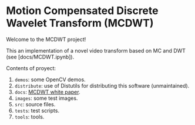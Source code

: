 # Motion Compensated Discrete Wavelet Transform (MCDWT)

Welcome to the MCDWT project!

This an implementation of a novel video transform based on MC and DWT (see [docs/MCDWT.ipynb]).

Contents of proyect:

1. `demos`: some OpenCV demos.
2. `distribute`: use of Distutils for distributing this software (unmaintained).
3. `docs`: [MCDWT white paper](https://sistemas-multimedia.github.io/MCDWT/).
4. `images`: some test images.
5. `src`: source files.
7. `tests`: test scripts.
8. `tools`: tools.
